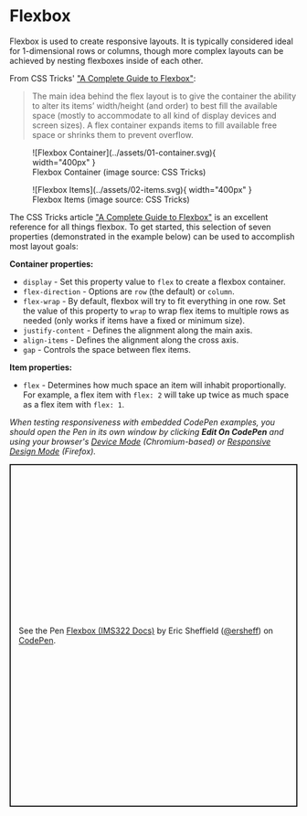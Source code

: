 # Flexbox

Flexbox is used to create responsive layouts. It is typically considered ideal for 1-dimensional rows or columns, though more complex layouts can be achieved by nesting flexboxes inside of each other.

From CSS Tricks' ["A Complete Guide to Flexbox"](https://css-tricks.com/snippets/css/a-guide-to-flexbox/):

> The main idea behind the flex layout is to give the container the ability to alter its items’ width/height (and order) to best fill the available space (mostly to accommodate to all kind of display devices and screen sizes). A flex container expands items to fill available free space or shrinks them to prevent overflow.

<figure markdown="span">
  ![Flexbox Container](../assets/01-container.svg){ width="400px" }
  <figcaption>Flexbox Container (image source: CSS Tricks)</figcaption>
</figure>

<figure markdown="span">
  ![Flexbox Items](../assets/02-items.svg){ width="400px" }
  <figcaption>Flexbox Items (image source: CSS Tricks)</figcaption>
</figure>

The CSS Tricks article ["A Complete Guide to Flexbox"](https://css-tricks.com/snippets/css/a-guide-to-flexbox/) is an excellent reference for all things flexbox. To get started, this selection of seven properties (demonstrated in the example below) can be used to accomplish most layout goals:

**Container properties:**

- `display` - Set this property value to `flex` to create a flexbox container.
- `flex-direction` - Options are `row` (the default) or `column`.
- `flex-wrap` - By default, flexbox will try to fit everything in one row. Set the value of this property to `wrap` to wrap flex items to multiple rows as needed (only works if items have a fixed or minimum size).
- `justify-content` - Defines the alignment along the main axis.
- `align-items` - Defines the alignment along the cross axis.
- `gap` - Controls the space between flex items.

**Item properties:**

- `flex` - Determines how much space an item will inhabit proportionally. For example, a flex item with `flex: 2` will take up twice as much space as a flex item with `flex: 1`.

_When testing responsiveness with embedded CodePen examples, you should open the Pen in its own window by clicking **Edit On CodePen** and using your browser's [Device Mode](https://developer.chrome.com/docs/devtools/device-mode) (Chromium-based) or [Responsive Design Mode](https://firefox-source-docs.mozilla.org/devtools-user/responsive_design_mode/) (Firefox)._

<p class="codepen" data-height="600" data-default-tab="css,result" data-slug-hash="VwRLgEg" data-editable="true" data-user="ersheff" style="height: 600px; box-sizing: border-box; display: flex; align-items: center; justify-content: center; border: 2px solid; margin: 1em 0; padding: 1em;">
  <span>See the Pen <a href="https://codepen.io/ersheff/pen/VwRLgEg">
  Flexbox (IMS322 Docs)</a> by Eric Sheffield (<a href="https://codepen.io/ersheff">@ersheff</a>)
  on <a href="https://codepen.io">CodePen</a>.</span>
</p>
<script async src="https://cpwebassets.codepen.io/assets/embed/ei.js"></script>
